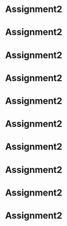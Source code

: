 # Assignment2
# Assignment2
# Assignment2
# Assignment2
# Assignment2
# Assignment2
# Assignment2
# Assignment2
# Assignment2
# Assignment2
